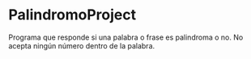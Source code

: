 # PalindromoProject

Programa que responde si una palabra o frase es palindroma o no. No acepta ningún número dentro de la palabra.

